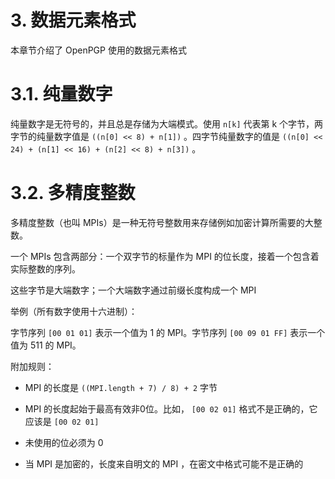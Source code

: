 # 3. 数据元素格式

本章节介绍了 OpenPGP 使用的数据元素格式

# 3.1. 纯量数字

纯量数字是无符号的，并且总是存储为大端模式。使用 `n[k]` 代表第 k 个字节，两字节的纯量数字值是 `((n[0] << 8) + n[1])` 。四字节纯量数字的值是 `((n[0] << 24) + (n[1] << 16) + (n[2] << 8) + n[3])` 。

# 3.2. 多精度整数

多精度整数（也叫 MPIs）是一种无符号整数用来存储例如加密计算所需要的大整数。

一个 MPIs 包含两部分：一个双字节的标量作为 MPI 的位长度，接着一个包含着实际整数的序列。

这些字节是大端数字；一个大端数字通过前缀长度构成一个 MPI

举例（所有数字使用十六进制）：

字节序列 `[00 01 01]` 表示一个值为 1 的 MPI。字节序列 `[00 09 01 FF]` 表示一个值为 511 的 MPI。

附加规则：

* MPI 的长度是 `((MPI.length + 7) / 8) + 2` 字节

* MPI 的长度起始于最高有效非0位。比如， `[00 02 01]` 格式不是正确的，它应该是 `[00 02 01]`

* 未使用的位必须为 0

* 当 MPI 是加密的，长度来自明文的 MPI ，在密文中格式可能不是正确的